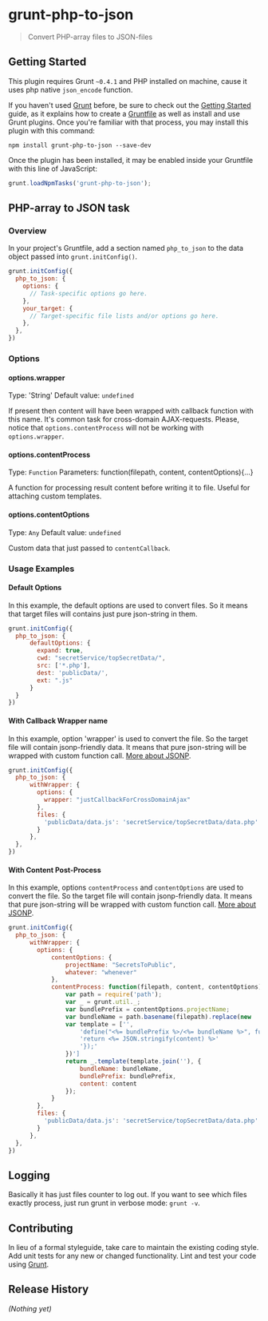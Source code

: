 # grunt-php-to-json

> Convert PHP-array files to JSON-files

## Getting Started
This plugin requires Grunt `~0.4.1` and PHP installed on machine, cause it uses php native `json_encode` function.

If you haven't used [Grunt](http://gruntjs.com/) before, be sure to check out the [Getting Started](http://gruntjs.com/getting-started) guide, as it explains how to create a [Gruntfile](http://gruntjs.com/sample-gruntfile) as well as install and use Grunt plugins. Once you're familiar with that process, you may install this plugin with this command:

```shell
npm install grunt-php-to-json --save-dev
```

Once the plugin has been installed, it may be enabled inside your Gruntfile with this line of JavaScript:

```js
grunt.loadNpmTasks('grunt-php-to-json');
```

## PHP-array to JSON task

### Overview
In your project's Gruntfile, add a section named `php_to_json` to the data object passed into `grunt.initConfig()`.

```js
grunt.initConfig({
  php_to_json: {
    options: {
      // Task-specific options go here.
    },
    your_target: {
      // Target-specific file lists and/or options go here.
    },
  },
})
```

### Options

#### options.wrapper
Type: 'String'
Default value: `undefined`

If present then content will have been wrapped with callback function with this name. It's common task for cross-domain AJAX-requests. 
Please, notice that `options.contentProcess` will not be working with `options.wrapper`.

#### options.contentProcess
Type: `Function`
Parameters: function(filepath, content, contentOptions){…}

A function for processing result content before writing it to file.
Useful for attaching custom templates.

#### options.contentOptions
Type: `Any`
Default value: `undefined`

Custom data that just passed to `contentCallback`.

### Usage Examples

#### Default Options
In this example, the default options are used to convert files. So it means that target files will contains just pure json-string in them.

```js
grunt.initConfig({
  php_to_json: {
      defaultOptions: {
        expand: true,
        cwd: "secretService/topSecretData/",
        src: ['*.php'],
        dest: 'publicData/',
        ext: ".js"
      }
  }
})
```

#### With Callback Wrapper name
In this example, option 'wrapper' is used to convert the file. So the target file will contain jsonp-friendly data. It means that pure json-string will be wrapped with custom function call. [More about JSONP](http://en.wikipedia.org/wiki/JSONP).

```js
grunt.initConfig({
  php_to_json: {
      withWrapper: {
        options: {
          wrapper: "justCallbackForCrossDomainAjax"
        },
        files: {
          'publicData/data.js': 'secretService/topSecretData/data.php'
        }
      },
  },
})
```

#### With Content Post-Process
In this example, options `contentProcess` and `contentOptions` are used to convert the file. So the target file will contain jsonp-friendly data. It means that pure json-string will be wrapped with custom function call. [More about JSONP](http://en.wikipedia.org/wiki/JSONP).

```js
grunt.initConfig({
  php_to_json: {
      withWrapper: {
        options: {
            contentOptions: {
                projectName: "SecretsToPublic",
                whatever: "whenever"
            },
            contentProcess: function(filepath, content, contentOptions){
                var path = require('path');
                var _ = grunt.util._;
                var bundlePrefix = contentOptions.projectName;
                var bundleName = path.basename(filepath).replace(new                 RegExp(path.extname(filepath) + '$'), '');
                var template = ['',
                    'define("<%= bundlePrefix %>/<%= bundleName %>", function(){',
                    'return <%= JSON.stringify(content) %>'
                    '});'
                })']
                return _.template(template.join(''), {
                    bundleName: bundleName,
                    bundlePrefix: bundlePrefix,
                    content: content
                });
            }
        },
        files: {
          'publicData/data.js': 'secretService/topSecretData/data.php'
        }
      },
  },
})
```

## Logging
Basically it has just files counter to log out. If you want to see which files exactly process, just run grunt in verbose mode: `grunt -v`.

## Contributing
In lieu of a formal styleguide, take care to maintain the existing coding style. Add unit tests for any new or changed functionality. Lint and test your code using [Grunt](http://gruntjs.com/).

## Release History
_(Nothing yet)_
